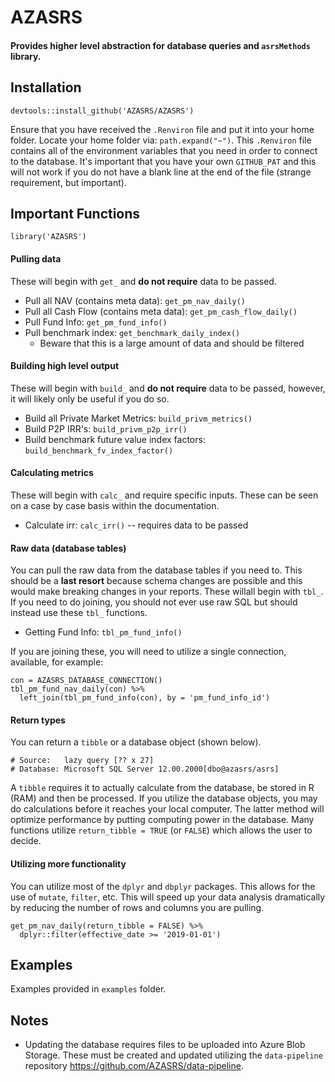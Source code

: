 # AZASRS  

#### Provides higher level abstraction for database queries and `asrsMethods` library.  


## Installation  

`devtools::install_github('AZASRS/AZASRS')`  

Ensure that you have received the `.Renviron` file and put it into your home folder. Locate your home folder via: `path.expand("~")`. This `.Renviron` file contains all of the environment variables that you need in order to connect to the database. It's important that you have your own `GITHUB_PAT` and this will not work if you do not have a blank line at the end of the file (strange requirement, but important).


## Important Functions

`library('AZASRS')`  

#### Pulling data  
These will begin with `get_` and **do not require** data to be passed.
  - Pull all NAV (contains meta data):  `get_pm_nav_daily()`  
  - Pull all Cash Flow (contains meta data):  `get_pm_cash_flow_daily()`  
  - Pull Fund Info: `get_pm_fund_info()`  
  - Pull benchmark index: `get_benchmark_daily_index()`  
    - Beware that this is a large amount of data and should be filtered

#### Building high level output  
These will begin with `build_` and **do not require** data to be passed, however, it will likely only be useful if you do so.  
  - Build all Private Market Metrics: `build_privm_metrics()`  
  - Build P2P IRR's: `build_privm_p2p_irr()`  
  - Build benchmark future value index factors: `build_benchmark_fv_index_factor()`  

#### Calculating metrics  
These will begin with `calc_` and require specific inputs. These can be seen on a case by case basis within the documentation.  
  - Calculate irr: `calc_irr()` -- requires data to be passed

#### Raw data (database tables)  
You can pull the raw data from the database tables if you need to. This should be a **last resort** because schema changes are possible and this would make breaking changes in your reports. These willall begin with `tbl_`. If you need to do joining, you should not ever use raw SQL but should instead use these `tbl_` functions.  
  - Getting Fund Info: `tbl_pm_fund_info()`

If you are joining these, you will need to utilize a single connection, available, for example:   

```
con = AZASRS_DATABASE_CONNECTION()
tbl_pm_fund_nav_daily(con) %>%
  left_join(tbl_pm_fund_info(con), by = 'pm_fund_info_id')
```

#### Return types  
You can return a `tibble` or a database object (shown below).

```
# Source:   lazy query [?? x 27]
# Database: Microsoft SQL Server 12.00.2000[dbo@azasrs/asrs]
```  

A `tibble` requires it to actually calculate from the database, be stored in R (RAM) and then be processed. If you utilize the database objects, you may do calculations before it reaches your local computer. The latter method will optimize performance by putting computing power in the database. Many functions utilize `return_tibble = TRUE` (or `FALSE`) which allows the user to decide.


#### Utilizing more functionality  
You can utilize most of the `dplyr` and `dbplyr` packages. This allows for the use of `mutate`, `filter`, etc. This will speed up your data analysis dramatically by reducing the number of rows and columns you are pulling.

```
get_pm_nav_daily(return_tibble = FALSE) %>%
  dplyr::filter(effective_date >= '2019-01-01')
```


## Examples

Examples provided in `examples` folder.  


## Notes  
  
  - Updating the database requires files to be uploaded into Azure Blob Storage. These must be created and updated utilizing the `data-pipeline` repository <https://github.com/AZASRS/data-pipeline>. 

